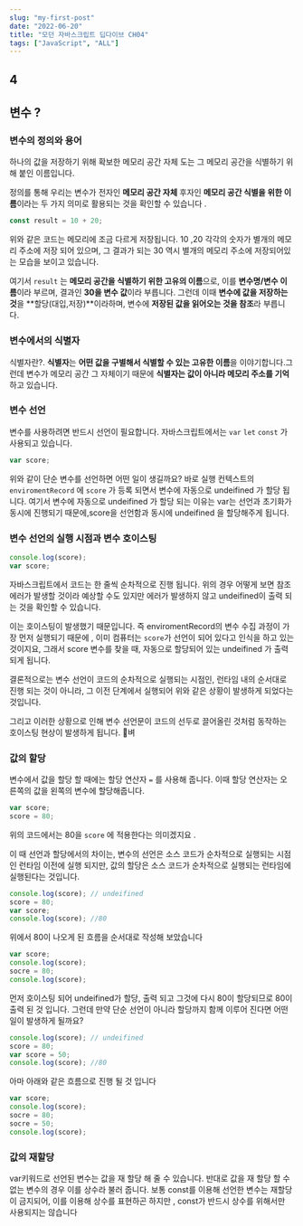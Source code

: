 ```yaml
---
slug: "my-first-post"
date: "2022-06-20"
title: "모던 자바스크립트 딥다이브 CH04"
tags: ["JavaScript", "ALL"]
---
```


## 4

## 변수 ?

### 변수의 정의와 용어

하나의 값을 저장하기 위해 확보한 메모리 공간 자체 도는 그 메모리 공간을 식별하기 위해 붙인 이름입니다.

정의를 통해 우리는 변수가 전자인 **메모리 공간 자체** 후자인 **메모리 공간 식별을 위한 이름**이라는 두 가지 의미로 활용되는 것을 확인할 수 있습니다 .

```jsx
const result = 10 + 20;
```

위와 같은 코드는 메모리에 조금 다르게 저장됩니다. 10 ,20 각각의 숫자가 별개의 메모리 주소에 저장 되어 있으며, 그 결과가 되는 30 역시 별개의 메모리 주소에 저장되어있는 모습을 보이고 있습니다.

여기서 `result` 는 **메모리 공간을 식별하기 위한 고유의 이름**으로, 이를 **변수명/변수 이름**이라 부르며, 결과인 **30을 변수 값**이라 부릅니다. 그런데 이때 **변수에 값을 저장하는 것**을 **할당(대입,저장)**이라하며, 변수에 **저장된 값을 읽어오는 것을 참조**라 부릅니다.

### 변수에서의 식별자

식별자란?. **식별자**는 **어떤 값을 구별해서 식별할 수 있는 고유한 이름**을 이야기합니다.그런데 변수가 메모리 공간 그 자체이기 때문에 **식별자는 값이 아니라 메모리 주소를 기억**하고 있습니다.

### 변수 선언

변수를 사용하려면 반드시 선언이 필요합니다. 자바스크립트에서는 `var` `let` `const` 가 사용되고 있습니다.

```jsx
var score;
```

위와 같이 단순 변수를 선언하면 어떤 일이 생길까요? 바로 실행 컨텍스트의 `enviromentRecord` 에 `score` 가 등록 되면서 변수에 자동으로 undeifined 가 할당 됩니다. 여기서 변수에 자동으로 undeifined 가 할당 되는 이유는 var는 선언과 초기화가 동시에 진행되기 때문에,score을 선언함과 동시에 undeifined 을 할당해주게 됩니다.

### 변수 선언의 실행 시점과 변수 호이스팅

```jsx
console.log(score);
var score;
```

자바스크립트에서 코드는 한 줄씩 순차적으로 진행 됩니다. 위의 경우 어떻게 보면 참조 에러가 발생할 것이라 예상할 수도 있지만 에러가 발생하지 않고 undeifined이 출력 되는 것을 확인할 수 있습니다.

이는 호이스팅이 발생했기 때문입니다. 즉 enviromentRecord의 변수 수집 과정이 가장 먼저 실행되기 때문에 , 이미 컴퓨터는 `score`가 선언이 되어 있다고 인식을 하고 있는 것이지요, 그래서 score 변수를 찾을 때, 자동으로 할당되어 있는 undeifined 가 출력 되게 됩니다.

결론적으로는 변수 선언이 코드의 순차적으로 실행되는 시점인, 런타임 내의 순서대로 진행 되는 것이 아니라, 그 이전 단계에서 실행되어 위와 같은 상황이 발생하게 되었다는 것입니다.

그리고 이러한 상황으로 인해 변수 선언문이 코드의 선두로 끌어올린 것처럼 동작하는 호이스팅 현상이 발생하게 됩니다. 🙂벼

### 값의 할당

변수에서 값을 할당 할 때에는 할당 연산자 `=` 를 사용해 줍니다. 이때 할당 연산자는 오른쪽의 값을 왼쪽의 변수에 할당해줍니다.

```jsx
var score;
score = 80;
```

위의 코드에서는 80을 `score` 에 적용한다는 의미겠지요 .

이 때 선언과 할당에서의 차이는, 변수의 선언은 소스 코드가 순차적으로 실행되는 시점인 런타임 이전에 실행 되지만, 값의 할당은 소스 코드가 순차적으로 실행되는 런타임에 실행된다는 것입니다.

```jsx
console.log(score); // undeifined
score = 80;
var score;
console.log(score); //80
```

위에서 80이 나오게 된 흐름을 순서대로 작성해 보았습니다

```jsx
var score;
console.log(score);
socre = 80;
console.log(score);
```

먼저 호이스팅 되어 undeifined가 할당, 출력 되고 그것에 다시 80이 할당되므로 80이 출력 된 것 입니다. 그런데 만약 단순 선언이 아니라 할당까지 함께 이루어 진다면 어떤 일이 발생하게 될까요?

```jsx
console.log(score); // undeifined
score = 80;
var score = 50;
console.log(score); //80
```

아마 아래와 같은 흐름으로 진행 될 것 입니다

```jsx
var score;
console.log(score);
socre = 80;
socre = 50;
console.log(score);
```

### 값의 재할당

var키워드로 선언된 변수는 값을 재 할당 해 줄 수 있습니다. 반대로 값을 재 할당 할 수 없는 변수의 경우 이를 상수라 불러 줍니다. 보통 const를 이용해 선언한 변수는 재할당이 금지되어, 이를 이용해 상수를 표현하곤 하지만 , const가 반드시 상수를 위해서만 사용되지는 않습니다
